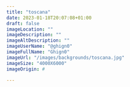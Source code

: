 ```yaml
---
title: "toscana"
date: 2023-01-18T20:07:08+01:00
draft: false
imageLocation: ""
imageDescription: ""
imageAltDescription: ""
imageUserName: "@ghign0"
imageFullName: "Ghign0"
imageUrl: "/images/backgrounds/toscana.jpg"
imageSize: "4000X6000"
imageOrigin: #

---
```

